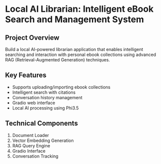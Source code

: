 # Local AI Librarian: Intelligent eBook Search and Management System

## Project Overview
Build a local AI-powered librarian application that enables intelligent searching and interaction with personal ebook collections using advanced RAG (Retrieval-Augmented Generation) techniques.

## Key Features
- Supports uploading/importing ebook collections
- Intelligent search with citations
- Conversation history management
- Gradio web interface
- Local AI processing using Phi3.5

## Technical Components
1. Document Loader
2. Vector Embedding Generation
3. RAG Query Engine
4. Gradio Interface
5. Conversation Tracking


